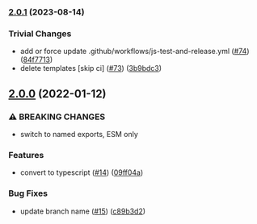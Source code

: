 ### [2.0.1](https://github.com/alanshaw/get-iterator/compare/v2.0.0...v2.0.1) (2023-08-14)


### Trivial Changes

* add or force update .github/workflows/js-test-and-release.yml ([#74](https://github.com/alanshaw/get-iterator/issues/74)) ([84f7713](https://github.com/alanshaw/get-iterator/commit/84f7713467f3974ad974dc3662b458cefb64b593))
* delete templates [skip ci] ([#73](https://github.com/alanshaw/get-iterator/issues/73)) ([3b9bdc3](https://github.com/alanshaw/get-iterator/commit/3b9bdc3b878ab342fd7da1bd0db5c7adfbc3c308))

## [2.0.0](https://github.com/alanshaw/get-iterator/compare/v1.0.2...v2.0.0) (2022-01-12)


### ⚠ BREAKING CHANGES

* switch to named exports, ESM only

### Features

* convert to typescript ([#14](https://github.com/alanshaw/get-iterator/issues/14)) ([09ff04a](https://github.com/alanshaw/get-iterator/commit/09ff04a38203d067220236080994ad91e65f1451))


### Bug Fixes

* update branch name ([#15](https://github.com/alanshaw/get-iterator/issues/15)) ([c89b3d2](https://github.com/alanshaw/get-iterator/commit/c89b3d2bb600c975d24a95b5efc9b3fde66e75bf))
